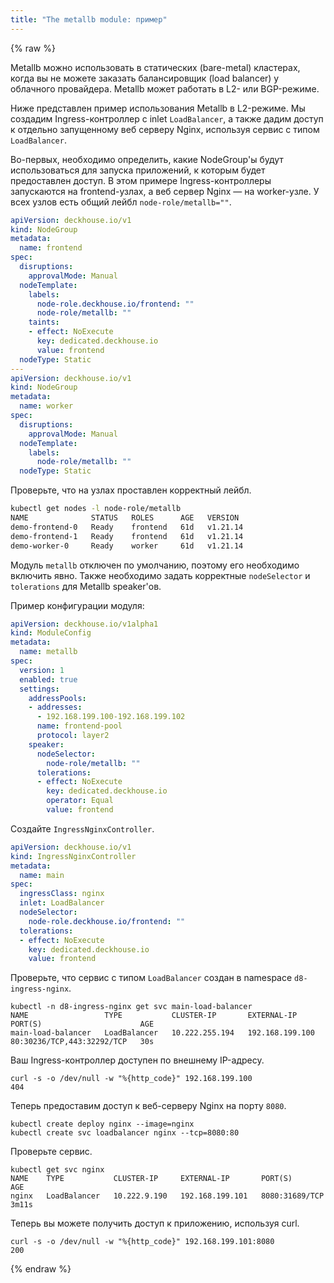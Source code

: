 ```yaml
---
title: "The metallb module: пример"
---
```


{% raw %}

Metallb можно использовать в статических (bare-metal) кластерах, когда вы не можете заказать балансировщик (load balancer) у облачного провайдера. Metallb может работать в L2- или BGP-режиме.

Ниже представлен пример использования Metallb в L2-режиме.
Мы создадим Ingress-контроллер с inlet `LoadBalancer`, а также дадим доступ к отдельно запущенному веб серверу Nginx, используя сервис с типом `LoadBalancer`.

Во-первых, необходимо определить, какие NodeGroup'ы будут использоваться для запуска приложений, к которым будет предоставлен доступ.
В этом примере Ingress-контроллеры запускаются на frontend-узлах, а веб сервер Nginx — на worker-узле. У всех узлов есть общий лейбл `node-role/metallb=""`.

```yaml
apiVersion: deckhouse.io/v1
kind: NodeGroup
metadata:
  name: frontend
spec:
  disruptions:
    approvalMode: Manual
  nodeTemplate:
    labels:
      node-role.deckhouse.io/frontend: ""
      node-role/metallb: ""
    taints:
    - effect: NoExecute
      key: dedicated.deckhouse.io
      value: frontend
  nodeType: Static
---
apiVersion: deckhouse.io/v1
kind: NodeGroup
metadata:
  name: worker
spec:
  disruptions:
    approvalMode: Manual
  nodeTemplate:
    labels:
      node-role/metallb: ""
  nodeType: Static
```

Проверьте, что на узлах проставлен корректный лейбл.

```bash
kubectl get nodes -l node-role/metallb
NAME              STATUS   ROLES      AGE   VERSION
demo-frontend-0   Ready    frontend   61d   v1.21.14
demo-frontend-1   Ready    frontend   61d   v1.21.14
demo-worker-0     Ready    worker     61d   v1.21.14
```

Модуль `metallb` отключен по умолчанию, поэтому его необходимо включить явно. Также необходимо задать корректные `nodeSelector` и `tolerations` для Metallb speaker'ов.

Пример конфигурации модуля:

```yaml
apiVersion: deckhouse.io/v1alpha1
kind: ModuleConfig
metadata:
  name: metallb
spec:
  version: 1
  enabled: true
  settings:
    addressPools:
    - addresses:
      - 192.168.199.100-192.168.199.102
      name: frontend-pool
      protocol: layer2
    speaker:
      nodeSelector:
        node-role/metallb: ""
      tolerations:
      - effect: NoExecute
        key: dedicated.deckhouse.io
        operator: Equal
        value: frontend
```

Создайте `IngressNginxController`.

```yaml
apiVersion: deckhouse.io/v1
kind: IngressNginxController
metadata:
  name: main
spec:
  ingressClass: nginx
  inlet: LoadBalancer
  nodeSelector:
    node-role.deckhouse.io/frontend: ""
  tolerations:
  - effect: NoExecute
    key: dedicated.deckhouse.io
    value: frontend
```

Проверьте, что сервис с типом `LoadBalancer` создан в namespace `d8-ingress-nginx`.

```shell
kubectl -n d8-ingress-nginx get svc main-load-balancer 
NAME                 TYPE           CLUSTER-IP       EXTERNAL-IP       PORT(S)                      AGE
main-load-balancer   LoadBalancer   10.222.255.194   192.168.199.100   80:30236/TCP,443:32292/TCP   30s
```

Ваш Ingress-контроллер доступен по внешнему IP-адресу.

```shell
curl -s -o /dev/null -w "%{http_code}" 192.168.199.100
404
```

Теперь предоставим доступ к веб-серверу Nginx на порту `8080`.

```shell
kubectl create deploy nginx --image=nginx
kubectl create svc loadbalancer nginx --tcp=8080:80
```

Проверьте сервис.

```shell
kubectl get svc nginx
NAME    TYPE           CLUSTER-IP     EXTERNAL-IP       PORT(S)          AGE
nginx   LoadBalancer   10.222.9.190   192.168.199.101   8080:31689/TCP   3m11s
```

Теперь вы можете получить доступ к приложению, используя curl.

```shell
curl -s -o /dev/null -w "%{http_code}" 192.168.199.101:8080
200
```

{% endraw %}
